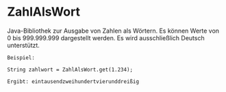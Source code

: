 # ZahlAlsWort
Java-Bibliothek zur Ausgabe von Zahlen als Wörtern. Es können Werte von 0 bis 999.999.999 dargestellt werden. Es wird ausschließlich Deutsch unterstützt.

	Beispiel:
	
	String zahlwort = ZahlAlsWort.get(1.234);
	
	Ergibt: eintausendzweihundertvierunddreißig
